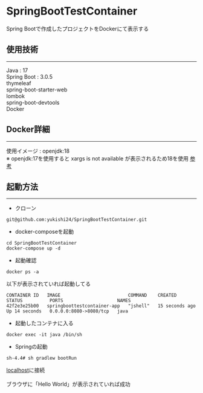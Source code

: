 # SpringBootTestContainer
Spring Bootで作成したプロジェクトをDockerにて表示する

## 使用技術
---
Java : 17 <br>
Spring Boot : 3.0.5 <br>
thymeleaf<br>
spring-boot-starter-web<br>
lombok<br>
spring-boot-devtools<br>
Docker<br>
## Docker詳細
---
使用イメージ : openjdk:18 <br>
※ openjdk:17を使用すると xargs is not available が表示されるため18を使用 [参考](https://teratail.com/questions/q2cqw5zi4l49me)
## 起動方法
---
- クローン
```
git@github.com:yukishi24/SpringBootTestContainer.git
```

- docker-composeを起動
```
cd SpringBootTestContainer
docker-compose up -d
```

- 起動確認
```
docker ps -a
```

以下が表示されていれば起動してる
```
CONTAINER ID   IMAGE                         COMMAND    CREATED          STATUS          PORTS                    NAMES
42f2e3e25b00   springboottestcontainer-app   "jshell"   15 seconds ago   Up 14 seconds   0.0.0.0:8080->8080/tcp   java
```
- 起動したコンテナに入る
```
docker exec -it java /bin/sh
```
- Springの起動
```
sh-4.4# sh gradlew bootRun
```

[localhost](http://localhost:8080)に接続<br>
<br>
ブラウザに「Hello World」が表示されていれば成功
